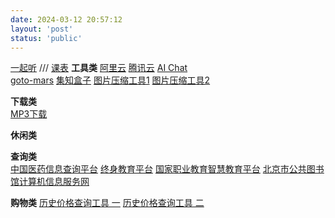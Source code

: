 ```yaml
---
date: 2024-03-12 20:57:12
layout: 'post'
status: 'public'
---
```



[一起听](https://music.alang.run/#/)
/// [课表](https://docs.qq.com/doc/DSXRFRUxPV1l6Wkp6)
 **工具类**
[阿里云](https://account.aliyun.com/login/login.htm?spm=5176.28758167.J_4VYgf18xNlTAyFFbOuOQe.13.2ec72291Z3tnjh&oauth_callback=https%3A%2F%2Fwww.aliyun.com%2Fnotfound%2F)
[腾讯云](https://cloud.tencent.com/login?s_url=https%3A%2F%2Fconsole.cloud.tencent.com%2F)
[AI Chat](https://yeyu2048.xyz/gpt.html?random=0.7980647213383392&antijump=0.25731176490130725)      
[goto-mars](https://www.goto-mars.com/people/aLYqyNvYvd)
[集知盒子](https://www.jizhihezi.com/)
[图片压缩工具1](https://tinify.cn/)
[图片压缩工具2](https://www.iloveimg.com/zh-cn/compress-image/compress-jpg)


 **下载类**      
[MP3下载](https://tools.liumingye.cn/music/?page=searchPage#/)

**休闲类**      

 **查询类**                                                                          
[中国医药信息查询平台](https://www.dayi.org.cn/)
[终身教育平台](https://le.ouchn.cn/home)
[国家职业教育智慧教育平台](https://vocational.smartedu.cn/)
[北京市公共图书馆计算机信息服务网](https://www.bplisn.net.cn/search.html?ISBN=7-80657-946-X)


**购物类**
[历史价格查询工具 一](http://www.hisprice.cn/)
[历史价格查询工具 二](https://www.gwdang.com/v2/trend)